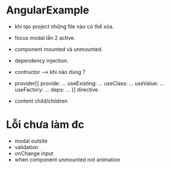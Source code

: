 # AngularExample

- khi tạo project những file nào có thể xóa.
- focus modal lần 2 active.
- component mounted và unmounted.
- dependency injection.
- contructor --> khi nào dùng ?
- provider[{
  provide: ...
  useExisting: ...
  useClass: ...
  useValue: ...
  useFactory: ...
  deps: ...
  }]
  directive.

- content child/children

# Lỗi chưa làm đc

- modal outsite
- validation
- onChange input
- when component unmounted not animation
